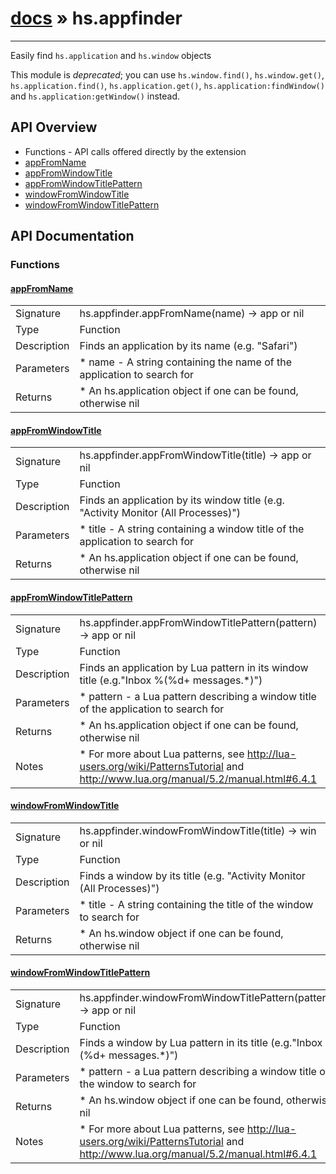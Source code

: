 # [docs](index.md) » hs.appfinder
---

Easily find ```hs.application``` and ```hs.window``` objects

This module is *deprecated*; you can use `hs.window.find()`, `hs.window.get()`, `hs.application.find()`,
`hs.application.get()`, `hs.application:findWindow()` and `hs.application:getWindow()` instead.

## API Overview
* Functions - API calls offered directly by the extension
 * [appFromName](#appFromName)
 * [appFromWindowTitle](#appFromWindowTitle)
 * [appFromWindowTitlePattern](#appFromWindowTitlePattern)
 * [windowFromWindowTitle](#windowFromWindowTitle)
 * [windowFromWindowTitlePattern](#windowFromWindowTitlePattern)

## API Documentation
### Functions

#### [appFromName](#appFromName)
|             |                 |
| ------------|-----------------|
| Signature   | hs.appfinder.appFromName(name) -> app or nil  |
| Type        | Function |
| Description | Finds an application by its name (e.g. "Safari") |
| Parameters |  * name - A string containing the name of the application to search for |
| Returns |  * An hs.application object if one can be found, otherwise nil |


#### [appFromWindowTitle](#appFromWindowTitle)
|             |                 |
| ------------|-----------------|
| Signature   | hs.appfinder.appFromWindowTitle(title) -> app or nil  |
| Type        | Function |
| Description | Finds an application by its window title (e.g. "Activity Monitor (All Processes)") |
| Parameters |  * title - A string containing a window title of the application to search for |
| Returns |  * An hs.application object if one can be found, otherwise nil |


#### [appFromWindowTitlePattern](#appFromWindowTitlePattern)
|             |                 |
| ------------|-----------------|
| Signature   | hs.appfinder.appFromWindowTitlePattern(pattern) -> app or nil  |
| Type        | Function |
| Description | Finds an application by Lua pattern in its window title (e.g."Inbox %(%d+ messages.*)") |
| Parameters |  * pattern - a Lua pattern describing a window title of the application to search for |
| Returns |  * An hs.application object if one can be found, otherwise nil |
| Notes |  * For more about Lua patterns, see http://lua-users.org/wiki/PatternsTutorial and http://www.lua.org/manual/5.2/manual.html#6.4.1

#### [windowFromWindowTitle](#windowFromWindowTitle)
|             |                 |
| ------------|-----------------|
| Signature   | hs.appfinder.windowFromWindowTitle(title) -> win or nil  |
| Type        | Function |
| Description | Finds a window by its title (e.g. "Activity Monitor (All Processes)") |
| Parameters |  * title - A string containing the title of the window to search for |
| Returns |  * An hs.window object if one can be found, otherwise nil |


#### [windowFromWindowTitlePattern](#windowFromWindowTitlePattern)
|             |                 |
| ------------|-----------------|
| Signature   | hs.appfinder.windowFromWindowTitlePattern(pattern) -> app or nil  |
| Type        | Function |
| Description | Finds a window by Lua pattern in its title (e.g."Inbox %(%d+ messages.*)") |
| Parameters |  * pattern - a Lua pattern describing a window title of the window to search for |
| Returns |  * An hs.window object if one can be found, otherwise nil |
| Notes |  * For more about Lua patterns, see http://lua-users.org/wiki/PatternsTutorial and http://www.lua.org/manual/5.2/manual.html#6.4.1 |
